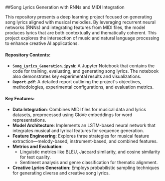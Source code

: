 ##Song Lyrics Generation with RNNs and MIDI Integration

This repository presents a deep learning project focused on generating song lyrics aligned with musical melodies. By leveraging recurrent neural networks (RNNs) and integrating features from MIDI files, the model produces lyrics that are both contextually and thematically coherent. This project explores the intersection of music and natural language processing to enhance creative AI applications.

#### Repository Contents:
- **`Song_Lyrics_Generation.ipynb`**: A Jupyter Notebook that contains the code for training, evaluating, and generating song lyrics. The notebook also demonstrates key experimental results and visualizations.
- **`Report.pdf`**: A detailed report outlining the project's objectives, methodologies, experimental configurations, and evaluation metrics.

#### Key Features:
- **Data Integration**: Combines MIDI files for musical data and lyrics datasets, preprocessed using GloVe embeddings for word representations.
- **Model Architecture**: Implements an LSTM-based neural network that integrates musical and lyrical features for sequence generation.
- **Feature Engineering**: Explores three strategies for musical feature extraction—melody-based, instrument-based, and combined features.
- **Metrics and Evaluation**:
  - Linguistic metrics like BLEU, Jaccard similarity, and cosine similarity for text quality.
  - Sentiment analysis and genre classification for thematic alignment.
- **Creative Lyrics Generation**: Employs probabilistic sampling techniques for generating diverse and creative song lyrics.
